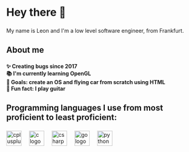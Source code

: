 <h1 align="left">Hey there 👋</h1>

###

<p align="left">My name is Leon and I'm a low level software engineer, from Frankfurt.</p>

###

<h2 align="left">About me</h2>

###

<h4 align="left">✨ Creating bugs since 2017<br>📚 I'm currently learning OpenGL<br>🎯 Goals: create an OS and flying car from scratch using HTML<br>🎲 Fun fact: I play guitar</h4>

###

<h2 align="left">Programming languages I use from most proficient to least proficient:</h2>

###

<div align="left">
  <img src="https://cdn.jsdelivr.net/gh/devicons/devicon/icons/cplusplus/cplusplus-original.svg" height="40" alt="cplusplus logo"  />
  <img width="12" />
  <img src="https://cdn.jsdelivr.net/gh/devicons/devicon/icons/c/c-original.svg" height="40" alt="c logo"  />
  <img width="12" />
  <img src="https://cdn.jsdelivr.net/gh/devicons/devicon/icons/csharp/csharp-original.svg" height="40" alt="csharp logo"  />
  <img width="12" />
  <img src="https://cdn.jsdelivr.net/gh/devicons/devicon/icons/go/go-original.svg" height="40" alt="go logo"  />
  <img width="12" />
  <img src="https://cdn.jsdelivr.net/gh/devicons/devicon/icons/python/python-original.svg" height="40" alt="python logo"  />
</div>

###
